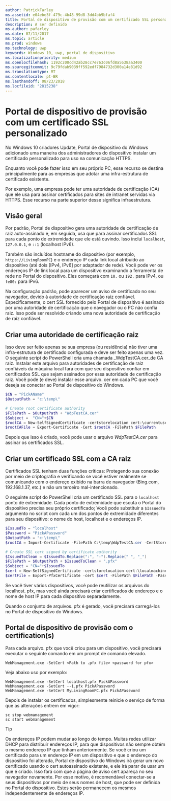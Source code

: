 ```yaml
---
author: PatrickFarley
ms.assetid: e04ebe3f-479c-4b48-99d8-3dd4bb9bfaf4
title: Portal de dispositivo de provisão com um certificado SSL personalizado
description: A ser definido
ms.author: pafarley
ms.date: 07/11/2017
ms.topic: article
ms.prod: windows
ms.technology: uwp
keywords: Windows 10, uwp, portal de dispositivo
ms.localizationpriority: medium
ms.openlocfilehash: 1192c200cd42ab28cc7e763c06fd8a5638aa3400
ms.sourcegitcommit: 9c79fdab9039ff592edf7984732d300a14e81d92
ms.translationtype: MT
ms.contentlocale: pt-BR
ms.lasthandoff: 08/23/2018
ms.locfileid: "2815238"
---
```

# <a name="provision-device-portal-with-a-custom-ssl-certificate"></a>Portal de dispositivo de provisão com um certificado SSL personalizado
No Windows 10 criadores Update, Portal de dispositivo do Windows adicionado uma maneira dos administradores do dispositivo instalar um certificado personalizado para uso na comunicação HTTPS. 

Enquanto você pode fazer isso em seu próprio PC, esse recurso se destina principalmente para as empresas que adotar uma infra-estrutura de certificado existente.  

Por exemplo, uma empresa pode ter uma autoridade de certificação (CA) que ele usa para assinar certificados para sites de intranet servidas via HTTPS. Esse recurso na parte superior desse significa infraestrutura. 

## <a name="overview"></a>Visão geral
Por padrão, Portal de dispositivo gera uma autoridade de certificação de raiz auto-assinado e, em seguida, usa que para assinar certificados SSL para cada ponto de extremidade que ele está ouvindo. Isso inclui `localhost`, `127.0.0.1`, e `::1` (localhost IPv6).

Também são incluídos hostname do dispositivo (por exemplo, `https://LivingRoomPC`) e o endereço IP cada link local atribuído ao dispositivo (até dois [IPv4, IPv6] por adaptador de rede). Você pode ver os endereços IP de link local para um dispositivo examinando a ferramenta de rede no Portal do dispositivo. Eles começará com `10.` ou `192.` para IPv4, ou `fe80:` para IPv6. 

Na configuração padrão, pode aparecer um aviso de certificado no seu navegador, devido à autoridade de certificação raiz confiável. Especificamente, o cert SSL fornecido pelo Portal de dispositivo é assinado por uma autoridade de certificação que o navegador ou o PC não confia raiz. Isso pode ser resolvido criando uma nova autoridade de certificação de raiz confiável.

## <a name="create-a-root-ca"></a>Criar uma autoridade de certificação raiz

Isso deve ser feito apenas se sua empresa (ou residência) não tiver uma infra-estrutura de certificado configurada e deve ser feito apenas uma vez. O seguinte script do PowerShell cria uma chamada _WdpTestCA.cer_de CA raiz. Instalar este arquivo para autoridades de certificação de raiz confiáveis da máquina local fará com que seu dispositivo confiar em certificados SSL que sejam assinados por essa autoridade de certificação raiz. Você pode (e deve) instalar esse arquivo. cer em cada PC que você deseja se conectar ao Portal de dispositivo do Windows.  

```PowerShell
$CN = "PickAName"
$OutputPath = "c:\temp\"

# Create root certificate authority
$FilePath = $OutputPath + "WdpTestCA.cer"
$Subject =  "CN="+$CN
$rootCA = New-SelfSignedCertificate -certstorelocation cert:\currentuser\my -Subject $Subject -HashAlgorithm "SHA512" -KeyUsage CertSign,CRLSign
$rootCAFile = Export-Certificate -Cert $rootCA -FilePath $FilePath
```

Depois que isso é criado, você pode usar o arquivo _WdpTestCA.cer_ para assinar os certificados SSL. 

## <a name="create-an-ssl-certificate-with-the-root-ca"></a>Criar um certificado SSL com a CA raiz

Certificados SSL tenham duas funções críticas: Protegendo sua conexão por meio de criptografia e verificando se você estiver realmente se comunicando com o endereço exibido na barra de navegador (Bing.com, 192.168.1.37, etc.) e não um terceiro mal-intencionado.

O seguinte script do PowerShell cria um certificado SSL para o `localhost` ponto de extremidade. Cada ponto de extremidade que escuta o Portal do dispositivo precisa seu próprio certificado; Você pode substituir a `$IssuedTo` argumento no script com cada um dos pontos de extremidade diferentes para seu dispositivo: o nome do host, localhost e o endereços IP.

```PowerShell
$IssuedTo = "localhost"
$Password = "PickAPassword"
$OutputPath = "c:\temp\"
$rootCA = Import-Certificate -FilePath C:\temp\WdpTestCA.cer -CertStoreLocation Cert:\CurrentUser\My\

# Create SSL cert signed by certificate authority
$IssuedToClean = $IssuedTo.Replace(":", "-").Replace(" ", "_")
$FilePath = $OutputPath + $IssuedToClean + ".pfx"
$Subject = "CN="+$IssuedTo
$cert = New-SelfSignedCertificate -certstorelocation cert:\localmachine\my -Subject $Subject -DnsName $IssuedTo -Signer $rootCA -HashAlgorithm "SHA512"
$certFile = Export-PfxCertificate -cert $cert -FilePath $FilePath -Password (ConvertTo-SecureString -String $Password -Force -AsPlainText)
```

Se você tiver vários dispositivos, você pode reutilizar os arquivos do localhost. pfx, mas você ainda precisará criar certificados de endereço e o nome de host IP para cada dispositivo separadamente.

Quando o conjunto de arquivos. pfx é gerado, você precisará carregá-los no Portal de dispositivo do Windows. 

## <a name="provision-device-portal-with-the-certifications"></a>Portal de dispositivo de provisão com o certification(s)

Para cada arquivo. pfx que você criou para um dispositivo, você precisará executar o seguinte comando em um prompt de comando elevado.

```
WebManagement.exe -SetCert <Path to .pfx file> <password for pfx> 
```

Veja abaixo uso por exemplo:
```
WebManagement.exe -SetCert localhost.pfx PickAPassword
WebManagement.exe -SetCert --1.pfx PickAPassword
WebManagement.exe -SetCert MyLivingRoomPC.pfx PickAPassword
```

Depois de instalar os certificados, simplesmente reinicie o serviço de forma que as alterações entrem em vigor:

```
sc stop webmanagement
sc start webmanagement
```

> [!TIP]
> Os endereços IP podem mudar ao longo do tempo.
Muitas redes utilizar DHCP para distribuir endereços IP, para que dispositivos não sempre obtém o mesmo endereço IP que tinham anteriormente. Se você criou um certificado para um endereço IP em um dispositivo e que o endereço do dispositivo foi alterada, Portal de dispositivo do Windows irá gerar um novo certificado usando o cert autoassinado existente, e ele irá parar de usar um que é criado. Isso fará com que a página de aviso cert apareça no seu navegador novamente. Por esse motivo, é recomendável conectar-se a seus dispositivos por meio de seus nomes de host, que pode ser definida no Portal do dispositivo. Estes serão permanecem os mesmos independentemente de endereços IP.
